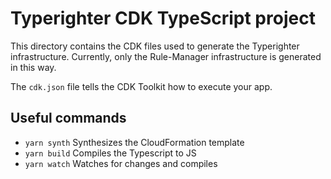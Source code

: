 # Typerighter CDK TypeScript project

This directory contains the CDK files used to generate the Typerighter infrastructure. 
Currently, only the Rule-Manager infrastructure is generated in this way.

The `cdk.json` file tells the CDK Toolkit how to execute your app.

## Useful commands

 * `yarn synth`       Synthesizes the CloudFormation template
 * `yarn build`       Compiles the Typescript to JS
 * `yarn watch`       Watches for changes and compiles
